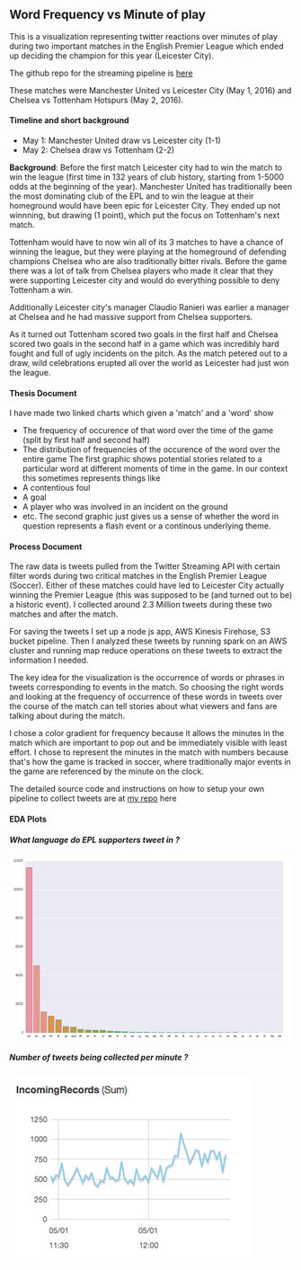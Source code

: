 ## Word Frequency vs Minute of play 

This is a visualization representing twitter reactions over minutes of play during two important matches in the English Premier League which ended up deciding the champion for this year (Leicester City). 

The github repo for the streaming pipeline is [here](https://github.com/mickeykedia/EPL-Twitter) 

These matches were Manchester United vs Leicester City (May 1, 2016) and Chelsea vs Tottenham Hotspurs (May 2, 2016).

#### Timeline and short background
- May 1: Manchester United draw vs Leicester city (1-1) 
- May 2: Chelsea draw vs Tottenham (2-2) 

**Background**: Before the first match Leicester city had to win the match to win the league (first time in 132 years of club history, starting from 1-5000 odds at the beginning of the year). Manchester United has traditionally been the most dominating club of the EPL and to win the league at their homeground would have been epic for Leicester City. 
They ended up not winnning, but drawing (1 point), which put the focus on Tottenham's next match. 

Tottenham would have to now win all of its 3 matches to have a chance of winning the league, but they were playing at the homeground of defending champions Chelsea who are also traditionally bitter rivals. Before the game there was a lot of talk from Chelsea players who made it clear that they were supporting Leicester city and would do everything possible to deny Tottenham a win. 

Additionally Leicester city's manager Claudio Ranieri was earlier a manager at Chelsea and he had massive support from Chelsea supporters. 

As it turned out Tottenham scored two goals in the first half and Chelsea scored two goals in the second half in a game which was incredibly hard fought and full of ugly incidents on the pitch. As the match petered out to a draw, wild celebrations erupted all over the world as Leicester had just won the league. 

#### Thesis Document

I have made two linked charts which given a 'match' and a 'word' show 
- The frequency of occurence of that word over the time of the game (split by first half and second half)
- The distribution of frequencies of the occurence of the word over the entire game 
The first graphic shows potential stories related to a particular word at different moments of time in the game. In our context this sometimes represents things like
- A contentious foul
- A goal
- A player who was involved in an incident on the ground
- etc. 
The second graphic just gives us a sense of whether the word in question represents a flash event or a continous underlying theme. 


#### Process Document

The raw data is tweets pulled from the Twitter Streaming API with certain filter words during two critical matches in the English Premier League (Soccer). Either of these matches could have led to Leicester City actually winning the Premier League (this was supposed to be (and turned out to be) a historic event). I collected around 2.3 Million tweets during these two matches and after the match. 

For saving the tweets I set up a node js app, AWS Kinesis Firehose, S3 bucket pipeline. Then I analyzed these tweets by running spark on an AWS cluster and running map reduce operations on these tweets to extract the information I needed. 

The key idea for the visualization is the occurrence of words or phrases in tweets corresponding to events in the match. So choosing the right words and looking at the frequency of occurrence of these words in tweets over the course of the match can tell stories about what viewers and fans are talking about during the match. 

I chose a color gradient for frequency because it allows the minutes in the match which are important to pop out and be immediately visible with least effort. I chose to represent the minutes in the match with numbers because that's how the game is tracked in soccer, where traditionally major events in the game are referenced by the minute on the clock. 

The detailed source code and instructions on how to setup your own pipeline to collect tweets are at [my repo](https://github.com/mickeykedia/EPL-Twitter) here

#### EDA Plots 

##### What language do EPL supporters tweet in ?
![](EDA/eda_1.png)


##### Number of tweets being collected per minute ?
![](EDA/num_tweets_per_minute.png )
